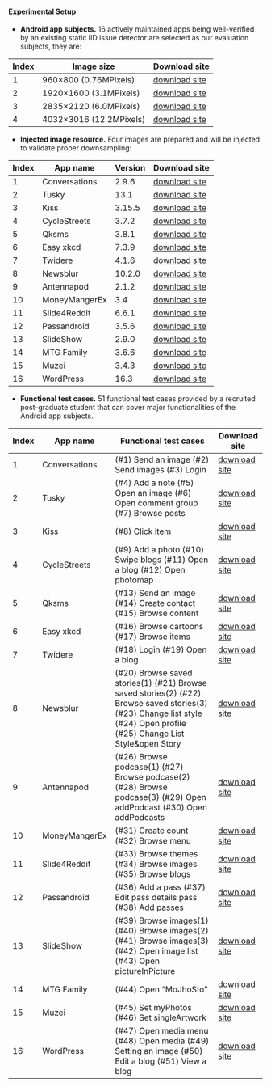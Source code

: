 #### Experimental Setup
- **Android app subjects.**
16 actively maintained apps being well-verified by an existing static IID issue detector are selected as our evaluation subjects, they are:

|	Index	|	Image size	|	Download site	|
|	------	|	------		|	------		|
|	1	|	960×800 (0.76MPixels)	|	[download site](https://github.com/anonymouswhom/ImMut/tree/main/Inject-image-resources)	|
|	2	|	1920×1600 (3.1MPixels)	|	[download site](https://github.com/anonymouswhom/ImMut/tree/main/Inject-image-resources)	|
|	3	|	2835×2120 (6.0MPixels)	|	[download site](https://github.com/anonymouswhom/ImMut/tree/main/Inject-image-resources)	|
|	4	|	4032×3016 (12.2MPixels)	|	[download site](https://github.com/anonymouswhom/ImMut/tree/main/Inject-image-resources)	|


- **Injected image resource.**
Four images are prepared and will be injected to validate proper downsampling:

|	Index	|	App name	|	Version		|	Download site	|
|	------	|	------		|	------		|	------		|
|	1	|	 Conversations	|	2.9.6		|	[download site](https://github.com/anonymouswhom/ImMut/tree/main/Inject-image-resources)|
|	2	|	 Tusky		|	13.1		|	[download site](https://github.com/anonymouswhom/ImMut/tree/main/Inject-image-resources)|
|	3	|	 Kiss		|	3.15.5		|	[download site](https://github.com/anonymouswhom/ImMut/tree/main/Inject-image-resources)|
|	4	|	 CycleStreets	|	3.7.2		|	[download site](https://github.com/anonymouswhom/ImMut/tree/main/Inject-image-resources)|
|	5	|	 Qksms		|	3.8.1		|	[download site](https://github.com/anonymouswhom/ImMut/tree/main/Inject-image-resources)|
|	6	|	 Easy xkcd	|	7.3.9		|	[download site](https://github.com/anonymouswhom/ImMut/tree/main/Inject-image-resources)|
|	7	|	 Twidere	|	4.1.6		|	[download site](https://github.com/anonymouswhom/ImMut/tree/main/Inject-image-resources)|
|	8	|	 Newsblur	|	10.2.0		|	[download site](https://github.com/anonymouswhom/ImMut/tree/main/Inject-image-resources)|
|	9	|	 Antennapod	|	2.1.2		|	[download site](https://github.com/anonymouswhom/ImMut/tree/main/Inject-image-resources)|
|	10	|	 MoneyMangerEx	|	3.4		|	[download site](https://github.com/anonymouswhom/ImMut/tree/main/Inject-image-resources)|
|	11	|	 Slide4Reddit	|	6.6.1		|	[download site](https://github.com/anonymouswhom/ImMut/tree/main/Inject-image-resources)|
|	12	|	 Passandroid	|	3.5.6		|	[download site](https://github.com/anonymouswhom/ImMut/tree/main/Inject-image-resources)|
|	13	|	 SlideShow	|	2.9.0		|	[download site](https://github.com/anonymouswhom/ImMut/tree/main/Inject-image-resources)|
|	14	|	 MTG Family	|	3.6.6		|	[download site](https://github.com/anonymouswhom/ImMut/tree/main/Inject-image-resources)|
|	15	|	 Muzei		|	3.4.3		|	[download site](https://github.com/anonymouswhom/ImMut/tree/main/Inject-image-resources)|
|	16	|	 WordPress	|	16.3		|	[download site](https://github.com/anonymouswhom/ImMut/tree/main/Inject-image-resources)|

- **Functional test cases.**
51 functional test cases provided by a recruited post-graduate student that can cover major functionalities of the Android app subjects.


|	Index	|	App name	|	Functional test cases		|	Download site	|
|	------	|	------		|	------		|	------		|
|	1	|	 Conversations	|	(#1) Send an image (#2) Send images (#3) Login		|	[download site](https://github.com/anonymouswhom/ImMut/tree/main/Functional-test-cases)|
|	2	|	 Tusky		|	(#4) Add a note (#5) Open an image (#6) Open comment group (#7) Browse posts		|	[download site](https://github.com/anonymouswhom/ImMut/tree/main/Functional-test-cases)|
|	3	|	 Kiss		|	(#8) Click item	|	[download site](https://github.com/anonymouswhom/ImMut/tree/main/Functional-test-cases)|
|	4	|	 CycleStreets	|	(#9) Add a photo (#10) Swipe blogs (#11) Open a blog (#12) Open photomap		|	[download site](https://github.com/anonymouswhom/ImMut/tree/main/Functional-test-cases)|
|	5	|	 Qksms		|	(#13) Send an image (#14) Create contact (#15) Browse content		|	[download site](https://github.com/anonymouswhom/ImMut/tree/main/Functional-test-cases)|
|	6	|	 Easy xkcd	|	(#16) Browse cartoons (#17) Browse items		|	[download site](https://github.com/anonymouswhom/ImMut/tree/main/Functional-test-cases)|
|	7	|	 Twidere	|	(#18) Login (#19) Open a blog		|	[download site](https://github.com/anonymouswhom/ImMut/tree/main/Functional-test-cases)|
|	8	|	 Newsblur	|	(#20) Browse saved stories(1) (#21) Browse saved stories(2) (#22) Browse saved stories(3) (#23) Change list style (#24) Open profile (#25) Change List Style&open Story		|	[download site](https://github.com/anonymouswhom/ImMut/tree/main/Functional-test-cases)|
|	9	|	 Antennapod	|	(#26) Browse podcase(1) (#27) Browse podcase(2) (#28) Browse podcase(3) (#29) Open addPodcast (#30) Open addPodcasts		|	[download site](https://github.com/anonymouswhom/ImMut/tree/main/Functional-test-cases)|
|	10	|	 MoneyMangerEx	|	(#31) Create count (#32) Browse menu		|	[download site](https://github.com/anonymouswhom/ImMut/tree/main/Functional-test-cases)|
|	11	|	 Slide4Reddit	|	(#33) Browse themes (#34) Browse images (#35) Browse blogs		|	[download site](https://github.com/anonymouswhom/ImMut/tree/main/Functional-test-cases)|
|	12	|	 Passandroid	|	(#36) Add a pass (#37) Edit pass details pass (#38) Add passes		|	[download site](https://github.com/anonymouswhom/ImMut/tree/main/Functional-test-cases)|
|	13	|	 SlideShow	|	(#39) Browse images(1) (#40) Browse images(2) (#41) Browse images(3) (#42) Open image list (#43) Open pictureInPicture		|	[download site](https://github.com/anonymouswhom/ImMut/tree/main/Functional-test-cases)|
|	14	|	 MTG Family	|	(#44) Open “MoJhoSto”		|	[download site](https://github.com/anonymouswhom/ImMut/tree/main/Functional-test-cases)|
|	15	|	 Muzei		|	(#45) Set myPhotos (#46) Set singleArtwork		|	[download site](https://github.com/anonymouswhom/ImMut/tree/main/Functional-test-cases)|
|	16	|	 WordPress	|	(#47) Open media menu (#48) Open media (#49) Setting an image (#50) Edit a blog (#51) View a blog		|	[download site](https://github.com/anonymouswhom/ImMut/tree/main/Functional-test-cases)|
